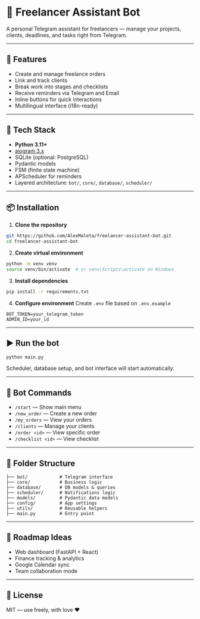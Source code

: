 ﻿# 🤖 Freelancer Assistant Bot

A personal Telegram assistant for freelancers — manage your projects, clients, deadlines, and tasks right from Telegram.

---

## 🚀 Features

- Create and manage freelance orders
- Link and track clients
- Break work into stages and checklists
- Receive reminders via Telegram and Email
- Inline buttons for quick interactions
- Multilingual interface (i18n-ready)

---

## 🧰 Tech Stack

- **Python 3.11+**
- [aiogram 3.x](https://docs.aiogram.dev/)
- SQLite (optional: PostgreSQL)
- Pydantic models
- FSM (finite state machine)
- APScheduler for reminders
- Layered architecture: `bot/`, `core/`, `database/`, `scheduler/`

---

## 📦 Installation

1. **Clone the repository**
```bash
git https://github.com/AlexMaleta/freelancer-assistant-bot.git 
cd freelancer-assistant-bot
```

2. **Create virtual environment**
```bash
python -m venv venv
source venv/bin/activate  # or venv\Scripts\activate on Windows
```

3. **Install dependencies**
```bash
pip install -r requirements.txt
```

4. **Configure environment**
Create `.env` file based on `.env.example`

```
BOT_TOKEN=your_telegram_token
ADMIN_ID=your_id
```

---

## ▶️ Run the bot

```bash
python main.py
```

Scheduler, database setup, and bot interface will start automatically.

---

## 📄 Bot Commands

- `/start` — Show main menu
- `/new_order` — Create a new order
- `/my_orders` — View your orders
- `/clients` — Manage your clients
- `/order <id>` — View specific order
- `/checklist <id>` — View checklist

---

## 🔧 Folder Structure

```
├── bot/            # Telegram interface
├── core/           # Business logic
├── database/       # DB models & queries
├── scheduler/      # Notifications logic
├── models/         # Pydantic data models
├── config/         # App settings
├── utils/          # Reusable helpers
├── main.py         # Entry point
```

---

## 📌 Roadmap Ideas

- Web dashboard (FastAPI + React)
- Finance tracking & analytics
- Google Calendar sync
- Team collaboration mode

---

## 📃 License

MIT — use freely, with love ❤️
